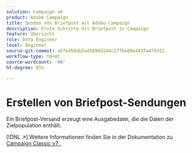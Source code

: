 ```yaml
---
solution: Campaign v8
product: Adobe Campaign
title: Senden von Briefpost mit Adobe Campaign
description: Erste Schritte mit Briefpost in Campaign
feature: Übersicht
role: Data Engineer
level: Beginner
source-git-commit: ab7e458db5ad5696d144c17f6e89e4437a476d11
workflow-type: tm+mt
source-wordcount: '49'
ht-degree: 85%

---
```


# Erstellen von Briefpost-Sendungen

Ein Briefpost-Versand erzeugt eine Ausgabedatei, die die Daten der Zielpopulation enthält.

[!DNL :arrow_upper_right:] Weitere Informationen finden Sie in der Dokumentation zu  [Campaign Classic v7 .](https://experienceleague.adobe.com/docs/campaign-classic/using/sending-messages/sending-direct-mail/about-direct-mail-channel.html?lang=de#sending-messages)

